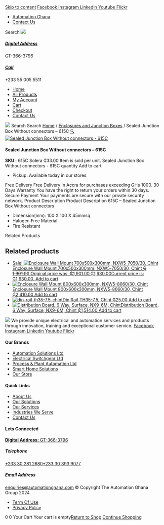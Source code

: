 [Skip to content](https://store.automationghana.com/product/sealed-junction-box-without-connectors-615c-solera/#content)
[ Facebook ](https://www.facebook.com/automationgh/) [ Instagram ](https://www.instagram.com/automationgh/) [ Linkedin ](https://www.linkedin.com/company/the-automation-ghana-limited/) [ Youtube ](https://www.youtube.com/channel/UCurrRDUSm5oIW39VXjn1u0w) [ Flickr ](https://www.flickr.com/photos/181794037@N07/)
  * [ Automation Ghana ](https://automationghana.com)
  * [ Contact Us ](https://store.automationghana.com/contact/)


Search
[ ![](https://store.automationghana.com/wp-content/uploads/2024/04/Website-TAGG-Logo-BLUE.png) ](https://store.automationghana.com/)
[ ](https://maps.app.goo.gl/m4xeaagWCNbLk4jM6)
#####  [ Digital Address ](https://maps.app.goo.gl/m4xeaagWCNbLk4jM6)
GT-366-3796 
[ ](tel:+233550055511)
#####  [ Call ](tel:+233550055511)
+233 55 005 5511 
  * [Home](https://store.automationghana.com/)
  * [All Products](https://store.automationghana.com/shop/)
  * [My Account](https://store.automationghana.com/my-account/)
  * [Cart](https://store.automationghana.com/cart/)
  * [Checkout](https://store.automationghana.com/checkout/)
  * [Contact Us](https://store.automationghana.com/contact/)


[![](https://store.automationghana.com/wp-content/uploads/2024/04/AutomationGhana_logo_white.png)](https://store.automationghana.com)
Search
Search
[Home](https://store.automationghana.com) / [Enclosures and Junction Boxes](https://store.automationghana.com/product-category/enclosures-and-junction-boxes/) / Sealed Junction Box Without connectors – 615C
[🔍](https://store.automationghana.com/product/sealed-junction-box-without-connectors-615c-solera/)
[![Sealed Junction Box Without connectors - 615C](https://store.automationghana.com/wp-content/uploads/2020/04/SOLERA-2.jpg)](https://store.automationghana.com/wp-content/uploads/2020/04/SOLERA-2.jpg)
####  Sealed Junction Box Without connectors – 615C 
**SKU :** 615C Solera 
₵33.00
Item is sold per unit.
Sealed Junction Box Without connectors - 615C quantity
Add to cart
  * Pickup: Available today in our stores


Free Delivery 
Free Delivery in Accra for purchases exceeding GHs 1000. 
30 Days Warranty 
You have the right to return your orders within 30 days. 
Secure Payment 
Your payments are secure with our private security network. 
Product Description
Product Description
615C – Sealed Junction Box Without connectors 
  * Dimension(mm): 100 X 100 X 45mmsq
  * Halogen Free Material
  * Fire Resistant


Related Products 
## Related products
  * [ Sale! ![Enclosure Wall Mount 700x500x300mm, NXW5-7050/30, Chint](https://store.automationghana.com/wp-content/uploads/2020/04/NXW5-ENCLOSURES-300x300.png)Enclosure Wall Mount 700x500x300mm, NXW5-7050/30, Chint ~~₵ 1,901.00~~ Original price was: ₵1,901.00.₵1,630.00Current price is: ₵1,630.00. ](https://store.automationghana.com/product/enclosure-nxw5-7050-30-chint/)
[Add to cart](https://store.automationghana.com/product/sealed-junction-box-without-connectors-615c-solera/?add-to-cart=1567)
  * [![Enclosure Wall Mount 800x600x300mm, NXW5-8060/30, Chint](https://store.automationghana.com/wp-content/uploads/2020/04/NXW5-ENCLOSURES-300x300.png)Enclosure Wall Mount 800x600x300mm, NXW5-8060/30, Chint ₵2,410.00 ](https://store.automationghana.com/product/enclosure-nxw5-8060-30-chint/)
[Add to cart](https://store.automationghana.com/product/sealed-junction-box-without-connectors-615c-solera/?add-to-cart=1568)
  * [![din-rail-th35-7.5-chint](https://store.automationghana.com/wp-content/uploads/2020/04/din-rail-th35-7.5-chint-300x300.jpg)Din Rail-TH35-7.5, Chint ₵25.00 ](https://store.automationghana.com/product/din-rail-th35-7-5-chint/)
[Add to cart](https://store.automationghana.com/product/sealed-junction-box-without-connectors-615c-solera/?add-to-cart=1562)
  * [![Distribution Board, 6 Way, Surface, NX9-6M, Chint](https://store.automationghana.com/wp-content/uploads/2019/11/CONSUMER-UNITS-4-e1586086541786-300x300.jpg)Distribution Board, 6 Way, Surface, NX9-6M, Chint ₵1,514.00 ](https://store.automationghana.com/product/distribution-board-nx9-6m-surface-chint/)
[Add to cart](https://store.automationghana.com/product/sealed-junction-box-without-connectors-615c-solera/?add-to-cart=1506)


![](https://store.automationghana.com/wp-content/uploads/2024/04/AutomationGhana_logo_white.png)
We provide unique electrical and automation services and products through innovation, training and exceptional customer service.
[ Facebook ](https://www.facebook.com/automationgh/) [ Instagram ](https://www.instagram.com/automationgh/) [ Linkedin ](https://www.linkedin.com/company/the-automation-ghana-limited/) [ Youtube ](https://www.youtube.com/channel/UCurrRDUSm5oIW39VXjn1u0w) [ Flickr ](https://www.flickr.com/photos/181794037@N07/)
#### Our Brands
  * [ Automation Solutions Ltd ](https://store.automationghana.com/product/sealed-junction-box-without-connectors-615c-solera/)
  * [ Electrical Switchgear Ltd ](https://store.automationghana.com/product/sealed-junction-box-without-connectors-615c-solera/)
  * [ Process & Plant Automation Ltd ](https://store.automationghana.com/product/sealed-junction-box-without-connectors-615c-solera/)
  * [ Smart Home Solutions ](https://store.automationghana.com/product/sealed-junction-box-without-connectors-615c-solera/)
  * [ Our Store ](https://store.automationghana.com/product/sealed-junction-box-without-connectors-615c-solera/)


#### Quick Links
  * [ About Us ](https://store.automationghana.com/product/sealed-junction-box-without-connectors-615c-solera/)
  * [ Our Solutions ](https://store.automationghana.com/product/sealed-junction-box-without-connectors-615c-solera/)
  * [ Our Services ](https://store.automationghana.com/product/sealed-junction-box-without-connectors-615c-solera/)
  * [ Industries We Serve ](https://store.automationghana.com/product/sealed-junction-box-without-connectors-615c-solera/)
  * [ Contact Us ](https://store.automationghana.com/product/sealed-junction-box-without-connectors-615c-solera/)


#### Lets Connected
[**Digital Address:** GT-366-3796](https://maps.app.goo.gl/m4xeaagWCNbLk4jM6)
#####  Telephone 
[ +233 30 281 2680](tel:+233302812680)[+233 30 393 9077](https://store.automationghana.com/product/sealed-junction-box-without-connectors-615c-solera/+233303939077)
#####  Email Address 
enquiries@automationghana.com 
© Copyright The Automation Ghana Group 2024
  * [ Term Of Use ](https://store.automationghana.com/product/sealed-junction-box-without-connectors-615c-solera/)
  * [ Privacy Policy ](https://store.automationghana.com/product/sealed-junction-box-without-connectors-615c-solera/)


0
0
Your Cart
Your cart is empty[Return to Shop](https://store.automationghana.com/shop/)
[Continue Shopping](https://store.automationghana.com/product/sealed-junction-box-without-connectors-615c-solera/)
